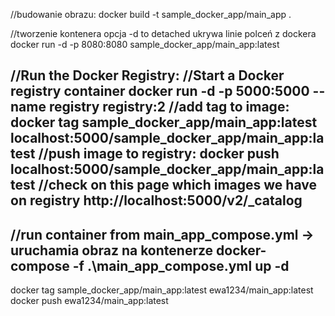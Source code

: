//budowanie obrazu:
docker build -t sample_docker_app/main_app .  

//tworzenie kontenera opcja -d to detached ukrywa linie polceń z dockera
docker run -d -p 8080:8080 sample_docker_app/main_app:latest

//Run the Docker Registry:
//Start a Docker registry container
docker run -d -p 5000:5000 --name registry registry:2
//add tag to image:
docker tag sample_docker_app/main_app:latest localhost:5000/sample_docker_app/main_app:latest
//push image to registry:
docker push localhost:5000/sample_docker_app/main_app:latest
//check on this page which images we have on registry
http://localhost:5000/v2/_catalog
---------------------------------------------

//run container from main_app_compose.yml -> uruchamia obraz na kontenerze
docker-compose -f .\main_app_compose.yml up -d 
-----------------------------------------------
docker tag sample_docker_app/main_app:latest ewa1234/main_app:latest
docker push ewa1234/main_app:latest 